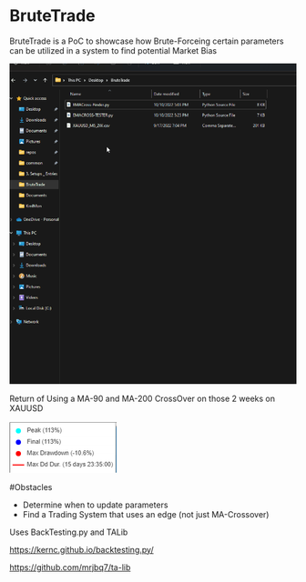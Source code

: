 # BruteTrade

BruteTrade is a PoC to showcase how Brute-Forceing certain parameters can be utilized in a system to find potential Market Bias


![](Misc/BT-Demo.gif)

Return of Using a MA-90 and MA-200 CrossOver on those 2 weeks on XAUUSD

![](Misc/results.png)


#Obstacles

- Determine when to update parameters
- Find a Trading System that uses an edge (not just MA-Crossover)


Uses BackTesting.py and TALib

https://kernc.github.io/backtesting.py/

https://github.com/mrjbq7/ta-lib
